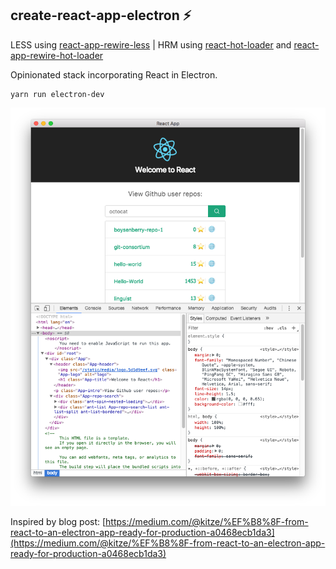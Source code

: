 ## create-react-app-electron ⚡️

LESS using [react-app-rewire-less](https://github.com/timarney/react-app-rewired/tree/master/packages/react-app-rewire-less) | HRM using [react-hot-loader](https://github.com/gaearon/react-hot-loader) and [react-app-rewire-hot-loader](https://github.com/cdharris/react-app-rewire-hot-loader)

Opinionated stack incorporating React in Electron.


```
yarn run electron-dev
```

![example](./ex.png)

Inspired by blog post:
[https://medium.com/@kitze/%EF%B8%8F-from-react-to-an-electron-app-ready-for-production-a0468ecb1da3](https://medium.com/@kitze/%EF%B8%8F-from-react-to-an-electron-app-ready-for-production-a0468ecb1da3)

